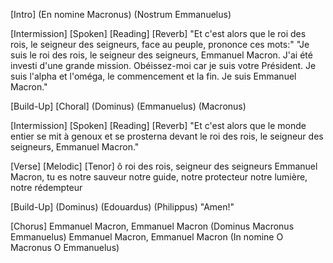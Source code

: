 [Intro]
(En nomine Macronus)
(Nostrum Emmanuelus)

[Intermission] [Spoken] [Reading] [Reverb]
"Et c'est alors que le roi des rois, le seigneur des seigneurs, face au peuple, prononce ces mots:"
"Je suis le roi des rois, le seigneur des seigneurs, Emmanuel Macron. J'ai été investi d'une grande mission. Obéissez-moi car je suis votre Président. Je suis l'alpha et l'oméga, le commencement et la fin. Je suis Emmanuel Macron."

[Build-Up] [Choral]
(Dominus)
(Emmanuelus)
(Macronus)

[Intermission] [Spoken] [Reading] [Reverb]
"Et c'est alors que le monde entier se mit à genoux et se prosterna devant le roi des rois, le seigneur des seigneurs, Emmanuel Macron."

[Verse] [Melodic] [Tenor]
ô roi des rois, seigneur des seigneurs
Emmanuel Macron, tu es notre sauveur
notre guide, notre protecteur
notre lumière, notre rédempteur

[Build-Up]
(Dominus)
(Edouardus)
(Philippus)
"Amen!"

[Chorus]
Emmanuel Macron, Emmanuel Macron
(Dominus Macronus Emmanuelus)
Emmanuel Macron, Emmanuel Macron
(In nomine O Macronus O Emmanuelus)



